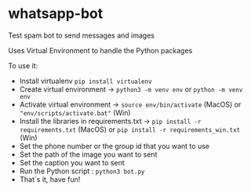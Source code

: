 # whatsapp-bot

Test spam bot to send messages and images

Uses Virtual Environment to handle the Python packages

To use it:

- Install virtualenv `pip install virtualenv`
- Create virtual environment -> `python3 -m venv env` or `python -m venv env`
- Activate virtual environment -> `source env/bin/activate` (MacOS) or  `"env/scripts/activate.bat"` (Win)
- Install the libraries in requirements.txt -> `pip install -r requirements.txt` (MacOS) or `pip install -r requirements_win.txt` (Win)
- Set the phone number or the group id that you want to use
- Set the path of the image you want to sent
- Set the caption you want to sent
- Run the Python script : `python3 bot.py`
- That´s it, have fun!